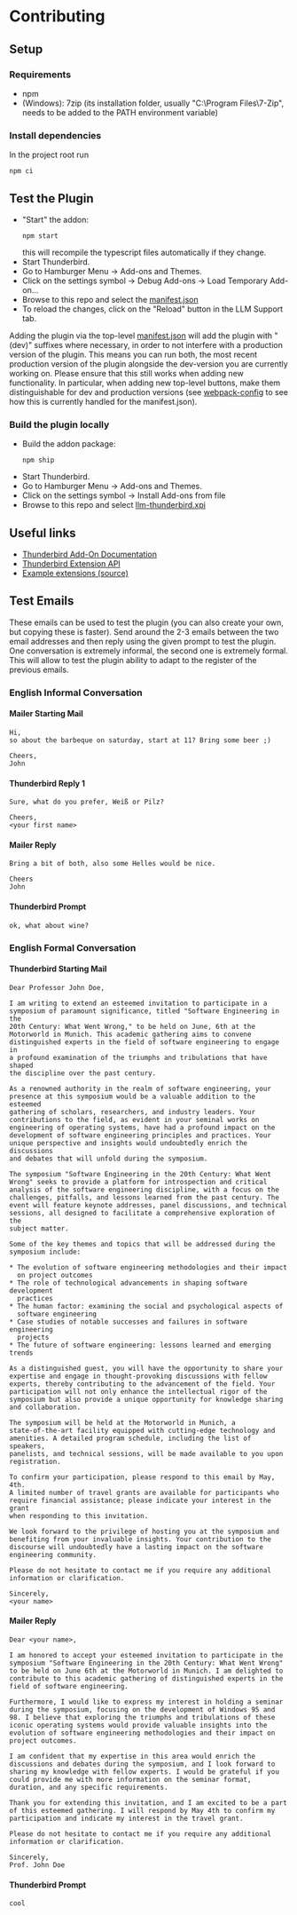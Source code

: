 # Contributing

## Setup

### Requirements

- npm
- (Windows): 7zip (its installation folder, usually "C:\Program Files\7-Zip", needs to be added to the PATH environment variable)

### Install dependencies

In the project root run

```shell
npm ci
```

## Test the Plugin

- "Start" the addon:
  ```shell
  npm start
  ```
  this will recompile the typescript files automatically if they change.
- Start Thunderbird.
- Go to Hamburger Menu -> Add-ons and Themes.
- Click on the settings symbol -> Debug Add-ons -> Load Temporary Add-on...
- Browse to this repo and select the [manifest.json](./manifest.json)
- To reload the changes, click on the "Reload" button in the LLM Support tab.

Adding the plugin via the top-level [manifest.json](./manifest.json) will add the plugin with "(dev)" suffixes where
necessary,
in order to not interfere with a production version of the plugin.
This means you can run both, the most recent production version of the plugin alongside the dev-version you are
currently working on.
Please ensure that this still works when adding new functionality.
In particular, when adding new top-level buttons, make them distinguishable for dev and production versions
(see [webpack-config](./webpack.config.js) to see how this is currently handled for the manifest.json).

### Build the plugin locally

- Build the addon package:
  ```shell
  npm ship
  ```
- Start Thunderbird.
- Go to Hamburger Menu -> Add-ons and Themes.
- Click on the settings symbol -> Install Add-ons from file
- Browse to this repo and select [llm-thunderbird.xpi](llm-thunderbird.xpi)

## Useful links

- [Thunderbird Add-On Documentation](https://developer.thunderbird.net/add-ons/about-add-ons)
- [Thunderbird Extension API](https://webextension-api.thunderbird.net/en/stable/)
- [Example extensions (source)](https://github.com/thunderbird/sample-extensions)

## Test Emails

These emails can be used to test the plugin (you can also create your own, but copying these is faster). Send around
the 2-3 emails between the two email addresses and then reply using the given prompt to test the plugin. One
conversation is extremely informal, the second one is extremely formal. This will allow to test the plugin ability to
adapt to the register of the previous emails.

### English Informal Conversation

#### Mailer Starting Mail

```text
Hi,
so about the barbeque on saturday, start at 11? Bring some beer ;)

Cheers,
John
```

#### Thunderbird Reply 1

```text
Sure, what do you prefer, Weiß or Pilz?

Cheers,
<your first name>
```

#### Mailer Reply

```text
Bring a bit of both, also some Helles would be nice.

Cheers
John
```

#### Thunderbird Prompt

```text
ok, what about wine?
```

### English Formal Conversation

#### Thunderbird Starting Mail

```text
Dear Professor John Doe,

I am writing to extend an esteemed invitation to participate in a
symposium of paramount significance, titled "Software Engineering in the
20th Century: What Went Wrong," to be held on June, 6th at the
Motorworld in Munich. This academic gathering aims to convene
distinguished experts in the field of software engineering to engage in
a profound examination of the triumphs and tribulations that have shaped
the discipline over the past century.

As a renowned authority in the realm of software engineering, your
presence at this symposium would be a valuable addition to the esteemed
gathering of scholars, researchers, and industry leaders. Your
contributions to the field, as evident in your seminal works on
engineering of operating systems, have had a profound impact on the
development of software engineering principles and practices. Your
unique perspective and insights would undoubtedly enrich the discussions
and debates that will unfold during the symposium.

The symposium "Software Engineering in the 20th Century: What Went
Wrong" seeks to provide a platform for introspection and critical
analysis of the software engineering discipline, with a focus on the
challenges, pitfalls, and lessons learned from the past century. The
event will feature keynote addresses, panel discussions, and technical
sessions, all designed to facilitate a comprehensive exploration of the
subject matter.

Some of the key themes and topics that will be addressed during the
symposium include:

* The evolution of software engineering methodologies and their impact
  on project outcomes
* The role of technological advancements in shaping software development
  practices
* The human factor: examining the social and psychological aspects of
  software engineering
* Case studies of notable successes and failures in software engineering
  projects
* The future of software engineering: lessons learned and emerging trends

As a distinguished guest, you will have the opportunity to share your
expertise and engage in thought-provoking discussions with fellow
experts, thereby contributing to the advancement of the field. Your
participation will not only enhance the intellectual rigor of the
symposium but also provide a unique opportunity for knowledge sharing
and collaboration.

The symposium will be held at the Motorworld in Munich, a
state-of-the-art facility equipped with cutting-edge technology and
amenities. A detailed program schedule, including the list of speakers,
panelists, and technical sessions, will be made available to you upon
registration.

To confirm your participation, please respond to this email by May, 4th.
A limited number of travel grants are available for participants who
require financial assistance; please indicate your interest in the grant
when responding to this invitation.

We look forward to the privilege of hosting you at the symposium and
benefiting from your invaluable insights. Your contribution to the
discourse will undoubtedly have a lasting impact on the software
engineering community.

Please do not hesitate to contact me if you require any additional
information or clarification.

Sincerely,
<your name>
```

#### Mailer Reply

```text
Dear <your name>,

I am honored to accept your esteemed invitation to participate in the symposium "Software Engineering in the 20th Century: What Went Wrong" to be held on June 6th at the Motorworld in Munich. I am delighted to contribute to this academic gathering of distinguished experts in the field of software engineering.

Furthermore, I would like to express my interest in holding a seminar during the symposium, focusing on the development of Windows 95 and 98. I believe that exploring the triumphs and tribulations of these iconic operating systems would provide valuable insights into the evolution of software engineering methodologies and their impact on project outcomes.

I am confident that my expertise in this area would enrich the discussions and debates during the symposium, and I look forward to sharing my knowledge with fellow experts. I would be grateful if you could provide me with more information on the seminar format, duration, and any specific requirements.

Thank you for extending this invitation, and I am excited to be a part of this esteemed gathering. I will respond by May 4th to confirm my participation and indicate my interest in the travel grant.

Please do not hesitate to contact me if you require any additional information or clarification.

Sincerely,
Prof. John Doe
```

#### Thunderbird Prompt

```text
cool
```
